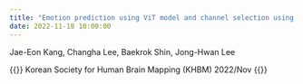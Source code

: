 ```yaml
---
title: "Emotion prediction using ViT model and channel selection using RSA"
date: 2022-11-18 10:00:00
---
```


Jae-Eon Kang, Changha Lee, Baekrok Shin, Jong-Hwan Lee

{{<format bright-green>}}
Korean Society for Human Brain Mapping (KHBM) 2022/Nov
{{</format>}}
